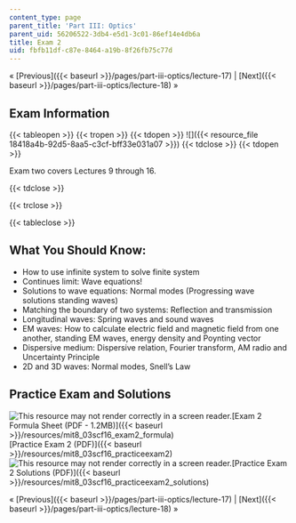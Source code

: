 ```yaml
---
content_type: page
parent_title: 'Part III: Optics'
parent_uid: 56206522-3db4-e5d1-3c01-86ef14e4db6a
title: Exam 2
uid: fbfb11df-c87e-8464-a19b-8f26fb75c77d
---
```


« [Previous]({{< baseurl >}}/pages/part-iii-optics/lecture-17) | [Next]({{< baseurl >}}/pages/part-iii-optics/lecture-18) »

Exam Information
----------------

{{< tableopen >}}
{{< tropen >}}
{{< tdopen >}}
![]({{< resource_file 18418a4b-92d5-8aa5-c3cf-bff33e031a07 >}})
{{< tdclose >}}
{{< tdopen >}}


Exam two covers Lectures 9 through 16.


{{< tdclose >}}

{{< trclose >}}

{{< tableclose >}}

What You Should Know:
---------------------

*   How to use infinite system to solve finite system
*   Continues limit: Wave equations!
*   Solutions to wave equations: Normal modes (Progressing wave solutions standing waves)
*   Matching the boundary of two systems: Reflection and transmission
*   Longitudinal waves: Spring waves and sound waves
*   EM waves: How to calculate electric field and magnetic field from one another, standing EM waves, energy density and Poynting vector
*   Dispersive medium: Dispersive relation, Fourier transform, AM radio and Uncertainty Principle
*   2D and 3D waves: Normal modes, Snell’s Law

Practice Exam and Solutions
---------------------------

![This resource may not render correctly in a screen reader.](/images/inacessible.gif)[Exam 2 Formula Sheet (PDF - 1.2MB)]({{< baseurl >}}/resources/mit8_03scf16_exam2_formula)  
[Practice Exam 2 (PDF)]({{< baseurl >}}/resources/mit8_03scf16_practiceexam2)  
![This resource may not render correctly in a screen reader.](/images/inacessible.gif)[Practice Exam 2 Solutions (PDF)]({{< baseurl >}}/resources/mit8_03scf16_practiceexam2_solutions)

« [Previous]({{< baseurl >}}/pages/part-iii-optics/lecture-17) | [Next]({{< baseurl >}}/pages/part-iii-optics/lecture-18) »